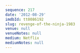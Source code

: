 ```yaml
---
sequence: 217
date: '2012-08-29'
imdbId: tt0086192
slug: revenge-of-the-ninja-1983
venue: null
venueNotes: null
medium: Netflix
mediumNotes: null
---
```


